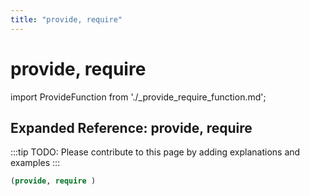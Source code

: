 ```yaml
---
title: "provide, require"
---
```


# provide, require

import ProvideFunction from './_provide_require_function.md';

<ProvideFunction />

## Expanded Reference: provide, require

:::tip
TODO: Please contribute to this page by adding explanations and examples
:::

```lisp
(provide, require )
```

